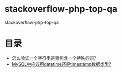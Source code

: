 # stackoverflow-php-top-qa
stackoverflow-php-top-qa
# 目录
* [怎么验证一个字符串是否包含一个特殊的词?](https://github.com/ystop/stackoverflow-php-top-qa/blob/master/contents/%E6%80%8E%E4%B9%88%E9%AA%8C%E8%AF%81%E4%B8%80%E4%B8%AA%E5%AD%97%E7%AC%A6%E4%B8%B2%E6%98%AF%E5%90%A6%E5%8C%85%E5%90%AB%E4%B8%80%E4%B8%AA%E7%89%B9%E6%AE%8A%E7%9A%84%E8%AF%8D%3F.md)
* [MySQL中应该用datetime还是timestamp数据类型?]()
